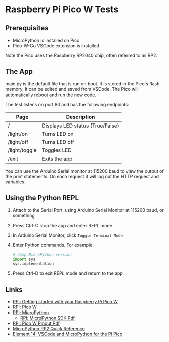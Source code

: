 # Raspberry Pi Pico W Tests

## Prerequisites

- MicroPython is installed on Pico
- Pico-W-Go VSCode extension is installed

Note the Pico uses the Raspberry RP2040 chip, often referred to as RP2.

## The App

main.py is the default file that is run on boot.  It is stored in the Pico's flash memory. It can be edited and saved from VSCode. The Pico will automatically reboot and run the new code.

The test listens on port 80 and has the following endpoints:

| Page          | Description                      |
| ------------- | -------------------------------- |
| /             | Displays LED status (True/False) |
| /light/on     | Turns LED on                     |
| /light/off    | Turns LED off                    |
| /light/toggle | Toggles LED                      |
| /exit         | Exits the app                    |

You can use the Arduino Serial monitor at 115200 baud to view the output of the print statements. On each request it will log out the HTTP request and variables.

## Using the Python REPL

1. Attach to the Serial Port, using Arduino Serial Monitor at 115200 baud, or something
2. Press Ctrl-C stop the app and enter REPL mode
3. In Arduino Serial Monitor, click `Toggle Terminal Mode`
4. Enter Python commands. For example:

    ```python
    # dump MicroPython version
    import sys
    sys.implementation
    ```

5. Press Ctrl-D to exit REPL mode and return to the app


## Links

- [RPi: Getting started with your Raspberry Pi Pico W](https://projects.raspberrypi.org/en/projects/get-started-pico-w)
- [RPi: Pico W](https://www.raspberrypi.com/documentation/microcontrollers/rp2040.html#raspberry-pi-pico-w)
- [RPi: MicroPython](https://www.raspberrypi.com/documentation/microcontrollers/micropython.html)
  - [RPi: MicroPython SDK Pdf](https://datasheets.raspberrypi.com/pico/raspberry-pi-pico-python-sdk.pdf)
- [RPi: Pico W Pinout Pdf](https://datasheets.raspberrypi.com/picow/PicoW-A4-Pinout.pdf)
- [MicroPython RP2 Quick Reference](https://docs.micropython.org/en/latest/rp2/quickref.html#hardware-spi-bus)
- [Element 14: VSCode and MicroPython for the Pi Pico](https://community.element14.com/products/raspberry-pi/b/blog/posts/vscode-and-micropython-for-the-pi-pico)